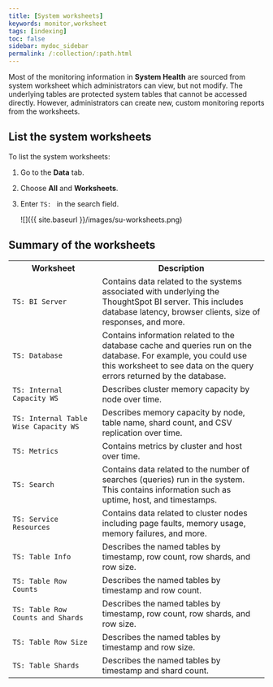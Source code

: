 ```yaml
---
title: [System worksheets]
keywords: monitor,worksheet
tags: [indexing]
toc: false
sidebar: mydoc_sidebar
permalink: /:collection/:path.html
---
```

Most of the monitoring information in **System Health** are sourced from system
worksheet which administrators can view, but not modify. The underlying tables
are protected system tables that cannot be accessed directly. However,
administrators can create new, custom monitoring reports from the worksheets.

## List the system worksheets

To list the system worksheets:

1. Go to the **Data** tab.
2. Choose **All** and **Worksheets**.
3. Enter `TS: ` in the search field.

   ![]({{ site.baseurl }}/images/su-worksheets.png)


## Summary of the worksheets

<table>
<colgroup>
   <col style="width:35%" />
   <col style="width:65%" />
</colgroup>
   <tr>
      <th>Worksheet</th>
      <th>Description</th>
   </tr>
   <tr>
      <td><code class="highlighter-rouge">TS: BI Server</code></td>
      <td>
         Contains data related to the systems associated with underlying the
         ThoughtSpot BI server.  This includes database latency, browser clients, size
         of responses, and more.
      </td>
   </tr>
   <tr>
      <td><code class="highlighter-rouge">TS: Database</code></td>
      <td>
         Contains information related to the database cache and queries run on the database. For example, you could use this worksheet to see data on the query errors returned by the database.
      </td>
   </tr>
   <tr>
      <td><code class="highlighter-rouge">TS: Internal Capacity WS</code></td>
      <td>
         Describes cluster memory capacity by node over time.
      </td>
   </tr>
   <tr>
      <td><code class="highlighter-rouge">TS: Internal Table Wise Capacity WS</code></td>
      <td>
         Describes memory capacity by node, table name, shard count, and CSV replication over time.
      </td>
   </tr>
   <tr>
      <td><code class="highlighter-rouge">TS: Metrics</code></td>
      <td>
         Contains metrics by cluster and host over time.
      </td>
   </tr>
   <tr>
      <td><code class="highlighter-rouge">TS: Search</code></td>
      <td>
         Contains data related to the number of searches (queries) run in the system. This contains
         information such as uptime, host, and timestamps.
      </td>
   </tr>
   <tr>
      <td><code class="highlighter-rouge">TS: Service Resources</code></td>
      <td>
         Contains data related to cluster nodes including page faults, memory usage, memory failures, and more.
      </td>
   </tr>
   <tr>
      <td><code class="highlighter-rouge">TS: Table Info</code></td>
      <td>
         Describes the named tables by timestamp, row count, row shards, and row size.
      </td>
   </tr>
   <tr>
      <td><code class="highlighter-rouge">TS: Table Row Counts</code></td>
      <td>
         Describes the named tables by timestamp and row count.
      </td>
   </tr>
   <tr>
      <td><code class="highlighter-rouge">TS: Table Row Counts and Shards</code></td>
      <td>
         Describes the named tables by timestamp, row count, row shards, and row size.
      </td>
   </tr>
   <tr>
      <td><code class="highlighter-rouge">TS: Table Row Size</code></td>
      <td>
         Describes the named tables by timestamp and row size.
      </td>
   </tr>
   <tr>
      <td><code class="highlighter-rouge">TS: Table Shards</code></td>
      <td>
         Describes the named tables by timestamp and shard count.
      </td>
   </tr>
</table>
